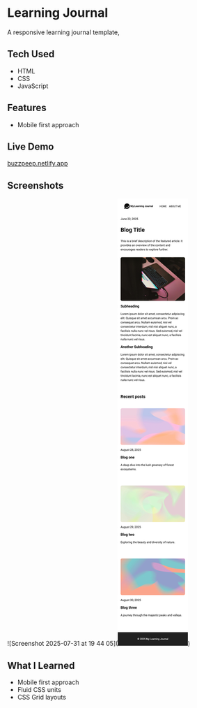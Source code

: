 # Learning Journal

A responsive learning journal template,

## Tech Used

- HTML
- CSS
- JavaScript

## Features

- Mobile first approach

## Live Demo

[buzzpeep.netlify.app](https://buzzpeep.netlify.app/)

## Screenshots

![Screenshot 2025-07-31 at 19 44 05](![learning jounral screenshot](learningJournal.png))

## What I Learned

- Mobile first approach
- Fluid CSS units
- CSS Grid layouts
